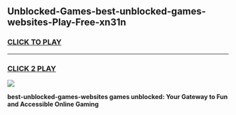 
## Unblocked-Games-best-unblocked-games-websites-Play-Free-xn31n
<h3>
<a href="https://premium76.site?title=best-unblocked-games-websites&ref=21A">CLICK TO PLAY</a></h3>
<hr>

<h3>
<a href="https://premium76.site?title=best-unblocked-games-websites&ref=21A">CLICK 2 PLAY</a>
  
</h3>

<a href="https://premium76.site?title=best-unblocked-games-websites&ref=21A"><img src="https://clearcache.store/games.png"></a>


**best-unblocked-games-websites games unblocked: Your Gateway to Fun and Accessible Online Gaming**
